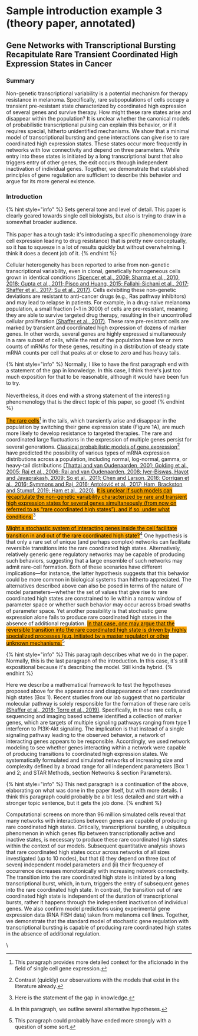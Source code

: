 # Sample introduction example 3 (theory paper, annotated)

## Gene Networks with Transcriptional Bursting Recapitulate Rare Transient Coordinated High Expression States in Cancer

### Summary

Non-genetic transcriptional variability is a potential mechanism for therapy resistance in melanoma. Specifically, rare subpopulations of cells occupy a transient pre-resistant state characterized by coordinated high expression of several genes and survive therapy. How might these rare states arise and disappear within the population? It is unclear whether the canonical models of probabilistic transcriptional pulsing can explain this behavior, or if it requires special, hitherto unidentified mechanisms. We show that a minimal model of transcriptional bursting and gene interactions can give rise to rare coordinated high expression states. These states occur more frequently in networks with low connectivity and depend on three parameters. While entry into these states is initiated by a long transcriptional burst that also triggers entry of other genes, the exit occurs through independent inactivation of individual genes. Together, we demonstrate that established principles of gene regulation are sufficient to describe this behavior and argue for its more general existence.

### Introduction

{% hint style="info" %}
Sets general tone and level of detail. This paper is clearly geared towards single cell biologists, but also is trying to draw in a somewhat broader audience.\
\
This paper has a tough task: it's introducing a specific phenomenology (rare cell expression leading to drug resistance) that is pretty new conceptually, so it has to squeeze in a lot of results quickly but without overwhelming. I think it does a decent job of it.
{% endhint %}

Cellular heterogeneity has been reported to arise from non-genetic transcriptional variability, even in clonal, genetically homogeneous cells grown in identical conditions [(Spencer et al., 2009; Sharma et al., 2010, 2018; Gupta et al., 2011; Pisco and Huang, 2015; Fallahi-Sichani et al., 2017; Shaffer et al., 2017; Su et al., 2017)](https://paperpile.com/c/irYHSb/yZ8lF+Qtjjm+g8CaI+abqFi+AeKQ9+g9FQl+U3AaD+wzsKC). Cells exhibiting these non-genetic deviations are resistant to anti-cancer drugs (e.g., Ras pathway inhibitors) and may lead to relapse in patients. For example, in a drug-naive melanoma population, a small fraction (\~1 in 3000) of cells are pre-resistant, meaning they are able to survive targeted drug therapy, resulting in their uncontrolled cellular proliferation [(Shaffer et al., 2017)](https://paperpile.com/c/irYHSb/g8CaI). These rare pre-resistant cells are marked by transient and coordinated high expression of dozens of marker genes. In other words, several genes are highly expressed simultaneously in a rare subset of cells, while the rest of the population have low or zero counts of mRNAs for these genes, resulting in a distribution of steady state mRNA counts per cell that peaks at or close to zero and has heavy tails.&#x20;

{% hint style="info" %}
Normally, I like to have the first paragraph end with a statement of the gap in knowledge. In this case, I think there's just too much exposition for that to be reasonable, although it would have been fun to try.\
\
Nevertheless, it does end with a strong statement of the interesting phenomenology that is the direct topic of this paper, so good!
{% endhint %}

[<mark style="background-color:orange;">The rare cells</mark>](#user-content-fn-1)[^1] in the tails, which transiently arise and disappear in the population by switching their gene expression state (Figure 1A), are much more likely to develop resistance to targeted therapies. The rare and coordinated large fluctuations in the expression of multiple genes persist for several generations. [Classical probabilistic models of gene expression](#user-content-fn-2)[^2] have predicted the possibility of various types of mRNA expression distributions across a population, including normal, log-normal, gamma, or heavy-tail distributions [(Thattai and van Oudenaarden, 2001; Golding et al., 2005; Raj et al., 2006; Raj and van Oudenaarden, 2008; Iyer-Biswas, Hayot and Jayaprakash, 2009; So et al., 2011; Chen and Larson, 2016; Corrigan et al., 2016; Symmons and Raj, 2016; Antolović et al., 2017; Ham, Brackston and Stumpf, 2019; Ham et al., 2020)](https://paperpile.com/c/irYHSb/i5061+x38mi+J2CU6+m1PVf+Ctz3w+evm0B+gtOHq+lUW4P+fhiKI+dHX8r+5yz0g+RLvf1). [<mark style="background-color:orange;">It is unclear if such models can recapitulate the non-genetic variability characterized by rare and transient high expression states for several genes simultaneously (from now on referred to as “rare coordinated high states”), and if so, under what conditions.</mark>](#user-content-fn-3)[^3]

[<mark style="background-color:orange;">Might a stochastic system of interacting genes inside the cell facilitate transition in and out of the rare coordinated high state?</mark>](#user-content-fn-4)[^4] One hypothesis is that only a rare set of unique (and perhaps complex) networks can facilitate reversible transitions into the rare coordinated high states. Alternatively, relatively generic gene regulatory networks may be capable of producing such behaviors, suggesting that a large ensemble of such networks may admit rare-cell formation. Both of these scenarios have different implications—for instance, the latter hypothesis suggests that this behavior could be more common in biological systems than hitherto appreciated. The alternatives described above can also be posed in terms of the nature of model parameters—whether the set of values that give rise to rare coordinated high states are constrained to lie within a narrow window of parameter space or whether such behavior may occur across broad swaths of parameter space. Yet another possibility is that stochastic gene expression alone fails to produce rare coordinated high states in the absence of additional regulation. [<mark style="background-color:orange;">In that case, one may argue that the reversible transition into the rare coordinated high state is driven by highly specialized processes (e.g. initiated by a master regulator) or other unknown mechanisms.</mark>](#user-content-fn-5)[^5]&#x20;

{% hint style="info" %}
This paragraph describes what we do in the paper. Normally, this is the last paragraph of the introduction. In this case, it's still expositional because it's describing the model. Still kinda hybrid.
{% endhint %}

Here we describe a mathematical framework to test the hypotheses proposed above for the appearance and disappearance of rare coordinated high states (Box 1). Recent studies from our lab suggest that no particular molecular pathway is solely responsible for the formation of these rare cells [(Shaffer et al., 2018; Torre et al., 2019)](https://paperpile.com/c/irYHSb/kd68w+r8bsQ). Specifically, in these rare cells, a sequencing and imaging based scheme identified a collection of marker genes, which are targets of multiple signaling pathways ranging from type 1 interferon to PI3K-Akt signaling. The implication is that instead of a single signaling pathway leading to the observed behavior, a network of interacting genes appears to be responsible. Accordingly, we used network modeling to see whether genes interacting within a network were capable of producing transitions to coordinated high expression states. We systematically formulated and simulated networks of increasing size and complexity defined by a broad range for all independent parameters (Box 1 and 2; and STAR Methods, section Networks & section Parameters).&#x20;

{% hint style="info" %}
This next paragraph is a continuation of the above, elaborating on what was done in the paper itself, but with more details. I think this paragraph could probably be a bit less detailed and start with a stronger topic sentence, but it gets the job done.
{% endhint %}

Computational screens on more than 96 million simulated cells reveal that many networks with interactions between genes are capable of producing rare coordinated high states. Critically, transcriptional bursting, a ubiquitous phenomenon in which genes flip between transcriptionally active and inactive states, is necessary to produce these rare coordinated high states within the context of our models. Subsequent quantitative analysis shows that rare coordinated high states occur across networks of all sizes investigated (up to 10 nodes), but that (i) they depend on three (out of seven) independent model parameters and (ii) their frequency of occurrence decreases monotonically with increasing network connectivity. The transition into the rare coordinated high state is initiated by a long transcriptional burst, which, in turn, triggers the entry of subsequent genes into the rare coordinated high state. In contrast, the transition out of rare coordinated high state is independent of the duration of transcriptional bursts, rather it happens through the independent inactivation of individual genes. We also confirm model predictions using experimental gene expression data (RNA FISH data) taken from melanoma cell lines. Together, we demonstrate that the standard model of stochastic gene regulation with transcriptional bursting is capable of producing rare coordinated high states in the absence of additional regulation.&#x20;

\


[^1]: This paragraph provides more detailed context for the aficionado in the field of single cell gene expression.

[^2]: Contrast (quickly) our observations with the models that exist in the literature already.

[^3]: Here is the statement of the gap in knowledge.

[^4]: In this paragraph, we outline several alternative hypotheses.

[^5]: This paragraph could probably have ended more strongly with a question of some sort.
